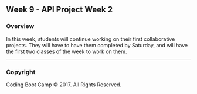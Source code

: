 ## Week 9 - API Project Week 2

### Overview

In this week, students will continue working on their first collaborative projects. They will have to have them completed by Saturday, and will have the first two classes of the week to work on them.

- - -

### Copyright

Coding Boot Camp © 2017. All Rights Reserved.
